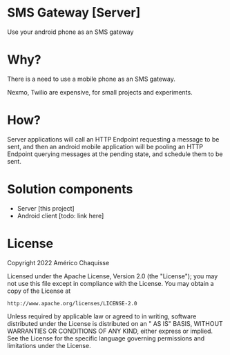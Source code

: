 SMS Gateway [Server]
=====
Use your android phone as an SMS gateway

# Why?

There is a need to use a mobile phone as an SMS gateway.

Nexmo, Twilio are expensive, for small projects and experiments.

# How?

Server applications will call an HTTP Endpoint requesting a message to be sent, and then an android mobile application
will be pooling an HTTP Endpoint querying messages at the pending state, and schedule them to be sent.

# Solution components

* Server [this project]
* Android client [todo: link here]

# License

Copyright 2022 Américo Chaquisse

Licensed under the Apache License, Version 2.0 (the "License"); you may not use this file except in compliance with the
License. You may obtain a copy of the License at

    http://www.apache.org/licenses/LICENSE-2.0

Unless required by applicable law or agreed to in writing, software distributed under the License is distributed on an "
AS IS" BASIS, WITHOUT WARRANTIES OR CONDITIONS OF ANY KIND, either express or implied. See the License for the specific
language governing permissions and limitations under the License.
